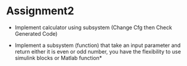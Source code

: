 # Assignment2

* Implement calculator using subsystem (Change Cfg then Check Generated Code)



* Implement a subsystem (function) that take an input parameter and return either it is even or odd number, you have the flexibility to use simulink blocks or Matlab function*